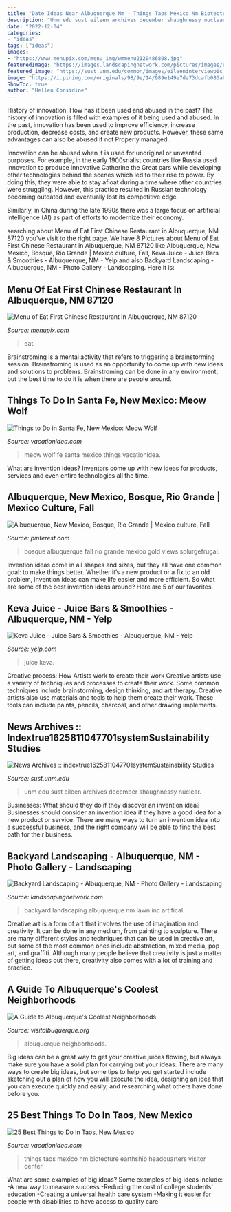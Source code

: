 ```yaml
---
title: "Date Ideas Near Albuquerque Nm - Things Taos Mexico Nm Biotecture Earthship Headquarters Visitor Center"
description: "Unm edu sust eileen archives december shaughnessy nuclear"
date: "2022-12-04"
categories:
- "ideas"
tags: ["ideas"]
images:
- "https://www.menupix.com/menu_img/wmmenu2120486808.jpg"
featuredImage: "https://images.landscapingnetwork.com/pictures/images/800x642Max/backyard-landscaping_1/small-artifical-lawn-small-backyard-lawn-waterquest-inc_5622.jpg"
featured_image: "https://sust.unm.edu/common/images/eileeninterviewpic.jpg"
image: "https://i.pinimg.com/originals/98/9e/14/989e149e7da73dcafb083ab34054766d.jpg"
ShowToc: true
author: "Hellen Considine"
---
```



History of innovation: How has it been used and abused in the past?
The history of innovation is filled with examples of it being used and abused. In the past, innovation has been used to improve efficiency, increase production, decrease costs, and create new products. However, these same advantages can also be abused if not Properly managed.

Innovation can be abused when it is used for unoriginal or unwanted purposes. For example, in the early 1900srialist countries like Russia used innovation to produce innovative Catherine the Great cars while developing other technologies behind the scenes which led to their rise to power. By doing this, they were able to stay afloat during a time where other countries were struggling. However, this practice resulted in Russian technology becoming outdated and eventually lost its competitive edge. 

Similarly, in China during the late 1990s there was a large focus on artificial intelligence (AI) as part of efforts to modernize their economy.

	

		
searching about Menu of Eat First Chinese Restaurant in Albuquerque, NM 87120 you've visit to the right page. We have 8 Pictures about Menu of Eat First Chinese Restaurant in Albuquerque, NM 87120 like Albuquerque, New Mexico, Bosque, Rio Grande | Mexico culture, Fall, Keva Juice - Juice Bars &amp; Smoothies - Albuquerque, NM - Yelp and also Backyard Landscaping - Albuquerque, NM - Photo Gallery - Landscaping. Here it is:
		
    
## Menu Of Eat First Chinese Restaurant In Albuquerque, NM 87120

<img loading=lazy src="https://www.menupix.com/menu_img/wmmenu2120486808.jpg" onerror="this.onerror=null;this.src='https://tse4.mm.bing.net/th?id=OIP.TUifuvh16ujEEPEa-ACg4wHaFj&amp;pid=15.1';" alt="Menu of Eat First Chinese Restaurant in Albuquerque, NM 87120">

_Source: menupix.com_

>eat. 

	

Brainstroming is a mental activity that refers to triggering a brainstorming session. Brainstroming is used as an opportunity to come up with new ideas and solutions to problems. Brainstroming can be done in any environment, but the best time to do it is when there are people around.

    
## Things To Do In Santa Fe, New Mexico: Meow Wolf

<img loading=lazy src="https://vacationidea.com/pix/img25Hy8R/articles/meow-wolf_t5.jpg" onerror="this.onerror=null;this.src='https://tse4.mm.bing.net/th?id=OIP.K7i6KE8f43ulbPosgViA2gHaD6&amp;pid=15.1';" alt="Things to Do in Santa Fe, New Mexico: Meow Wolf">

_Source: vacationidea.com_

>meow wolf fe santa mexico things vacationidea. 

	

What are invention ideas?
Inventors come up with new ideas for products, services and even entire technologies all the time.

    
## Albuquerque, New Mexico, Bosque, Rio Grande | Mexico Culture, Fall

<img loading=lazy src="https://i.pinimg.com/originals/98/9e/14/989e149e7da73dcafb083ab34054766d.jpg" onerror="this.onerror=null;this.src='https://tse1.mm.bing.net/th?id=OIP.64g8qkGBBjFd6nE2EmgCKgHaFd&amp;pid=15.1';" alt="Albuquerque, New Mexico, Bosque, Rio Grande | Mexico culture, Fall">

_Source: pinterest.com_

>bosque albuquerque fall rio grande mexico gold views splurgefrugal. 

	

Invention ideas come in all shapes and sizes, but they all have one common goal: to make things better. Whether it’s a new product or a fix to an old problem, invention ideas can make life easier and more efficient. So what are some of the best invention ideas around? Here are 5 of our favorites.

    
## Keva Juice - Juice Bars &amp; Smoothies - Albuquerque, NM - Yelp

<img loading=lazy src="http://s3-media1.fl.yelpcdn.com/bphoto/9YFcidIEi1mfdvDJeImVJg/o.jpg" onerror="this.onerror=null;this.src='https://tse2.mm.bing.net/th?id=OIP.Fn6ljLgnNIjhHINA_vlB2gHaJ4&amp;pid=15.1';" alt="Keva Juice - Juice Bars &amp; Smoothies - Albuquerque, NM - Yelp">

_Source: yelp.com_

>juice keva. 

	

Creative process: How Artists work to create their work
Creative artists use a variety of techniques and processes to create their work. Some common techniques include brainstorming, design thinking, and art therapy. Creative artists also use materials and tools to help them create their work. These tools can include paints, pencils, charcoal, and other drawing implements.

    
## News Archives :: Indextrue1625811047701systemSustainability Studies

<img loading=lazy src="https://sust.unm.edu/common/images/eileeninterviewpic.jpg" onerror="this.onerror=null;this.src='https://tse4.mm.bing.net/th?id=OIP.z047XNfDWdAjYMSlNitl_wAAAA&amp;pid=15.1';" alt="News Archives :: indextrue1625811047701systemSustainability Studies">

_Source: sust.unm.edu_

>unm edu sust eileen archives december shaughnessy nuclear. 

	

Businesses: What should they do if they discover an invention idea?
Businesses should consider an invention idea if they have a good idea for a new product or service. There are many ways to turn an invention idea into a successful business, and the right company will be able to find the best path for their business.

    
## Backyard Landscaping - Albuquerque, NM - Photo Gallery - Landscaping

<img loading=lazy src="https://images.landscapingnetwork.com/pictures/images/800x642Max/backyard-landscaping_1/small-artifical-lawn-small-backyard-lawn-waterquest-inc_5622.jpg" onerror="this.onerror=null;this.src='https://tse2.mm.bing.net/th?id=OIP.puRqqck6BnCpCDDa8tY4OAHaFZ&amp;pid=15.1';" alt="Backyard Landscaping - Albuquerque, NM - Photo Gallery - Landscaping">

_Source: landscapingnetwork.com_

>backyard landscaping albuquerque nm lawn inc artifical. 

	

Creative art is a form of art that involves the use of imagination and creativity. It can be done in any medium, from painting to sculpture. There are many different styles and techniques that can be used in creative art, but some of the most common ones include abstraction, mixed media, pop art, and graffiti. Although many people believe that creativity is just a matter of getting ideas out there, creativity also comes with a lot of training and practice.

    
## A Guide To Albuquerque&#039;s Coolest Neighborhoods

<img loading=lazy src="https://assets.simpleviewinc.com/simpleview/image/upload/c_limit,h_1200,q_75,w_1200/v1/clients/albuquerque/_DSC0420_380fbdcd-c23e-4af5-98bb-2359a4b65c8c.jpg" onerror="this.onerror=null;this.src='https://tse4.mm.bing.net/th?id=OIP.Yf_HsNxdPnVEJ0c6P9lHzgHaE8&amp;pid=15.1';" alt="A Guide to Albuquerque&#039;s Coolest Neighborhoods">

_Source: visitalbuquerque.org_

>albuquerque neighborhoods. 

	

Big ideas can be a great way to get your creative juices flowing, but always make sure you have a solid plan for carrying out your ideas. There are many ways to create big ideas, but some tips to help you get started include sketching out a plan of how you will execute the idea, designing an idea that you can execute quickly and easily, and researching what others have done before you.

    
## 25 Best Things To Do In Taos, New Mexico

<img loading=lazy src="http://vacationidea.com/pix/img25Hy8R/destinations/best-things-to-do-in-tao-nm_g13_mobi.jpg" onerror="this.onerror=null;this.src='https://tse1.mm.bing.net/th?id=OIP.xA5IxekZ9S16jtL6k_-3TAHaE8&amp;pid=15.1';" alt="25 Best Things to Do in Taos, New Mexico">

_Source: vacationidea.com_

>things taos mexico nm biotecture earthship headquarters visitor center. 

	

What are some examples of big ideas?
Some examples of big ideas include: 
-A new way to measure success 
-Reducing the cost of college students' education 
-Creating a universal health care system
-Making it easier for people with disabilities to have access to quality care

